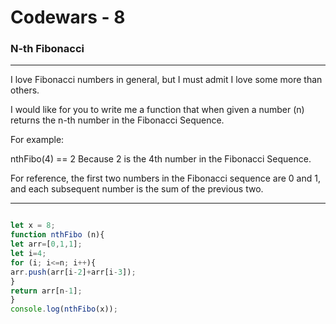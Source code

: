 # Codewars - 8
### N-th Fibonacci
---

I love Fibonacci numbers in general, but I must admit I love some more than others.

I would like for you to write me a function that when given a number (n) returns the n-th number in the Fibonacci Sequence.

For example:

   nthFibo(4) == 2
Because 2 is the 4th number in the Fibonacci Sequence.

For reference, the first two numbers in the Fibonacci sequence are 0 and 1, and each subsequent number is the sum of the previous two.

---
```javascript

let x = 8;
function nthFibo (n){
let arr=[0,1,1];
let i=4;
for (i; i<=n; i++){
arr.push(arr[i-2]+arr[i-3]);
}
return arr[n-1];
}
console.log(nthFibo(x));


```
